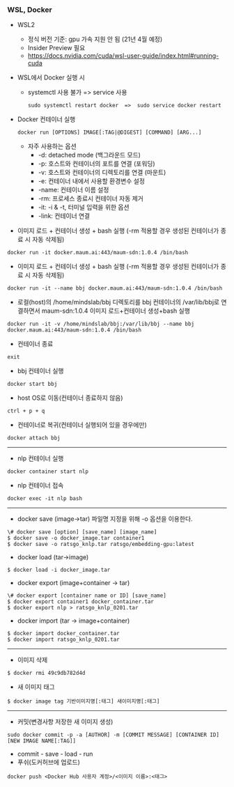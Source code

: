 ### WSL, Docker

- WSL2
  - 정식 버전 기준: gpu 가속 지원 안 됨 (21년 4월 예정)
  - Insider Preview 필요
  - https://docs.nvidia.com/cuda/wsl-user-guide/index.html#running-cuda



- WSL에서 Docker 실행 시

  - systemctl 사용 불가 => service 사용

    ```
    sudo systemctl restart docker  =>  sudo service docker restart
    ```

    

- Docker 컨테이너 실행

  ```
  docker run [OPTIONS] IMAGE[:TAG|@DIGEST] [COMMAND] [ARG...]
  ```

  - 자주 사용하는 옵션
    - -d: detached mode (백그라운드 모드)
    - -p: 호스트와 컨테이너의 포트를 연결 (포워딩)
    - -v: 호스트와 컨테이너의 디렉토리를 연결 (마운트)
    - -e: 컨테이너 내에서 사용할 환경변수 설정
    - -name: 컨테이너 이름 설정
    - -rm: 프로세스 종료시 컨테이너 자동 제거
    - -it: -i & -t, 터미널 입력을 위한 옵션
    - -link: 컨테이너 연결





- 이미지 로드 + 컨테이너 생성 + bash 실행 (-rm 적용할 경우 생성된 컨테이너가 종료 시 자동 삭제됨)

```
docker run -it docker.maum.ai:443/maum-sdn:1.0.4 /bin/bash
```

- 이미지 로드 + 컨테이너 생성 + bash 실행 (-rm 적용할 경우 생성된 컨테이너가 종료 시 자동 삭제됨)

```
docker run -it --name bbj docker.maum.ai:443/maum-sdn:1.0.4 /bin/bash
```

- 로컬(host)의 /home/mindslab/bbj 디렉토리를 bbj 컨테이너의 /var/lib/bbj로 연결하면서 maum-sdn:1.0.4 이미지 로드+컨테이너 생성+bash 실행

```
docker run -it -v /home/mindslab/bbj:/var/lib/bbj --name bbj docker.maum.ai:443/maum-sdn:1.0.4 /bin/bash
```

- 컨테이너 종료

```
exit
```

- bbj 컨테이너 실행

```
docker start bbj
```

- host OS로 이동(컨테이너 종료하지 않음)

```
ctrl + p + q
```

- 컨테이너로 복귀(컨테이너 실행되어 있을 경우에만)

```
docker attach bbj
```



____

- nlp 컨테이너 실행

```
docker container start nlp
```

- nlp 컨테이너 접속

```
docker exec -it nlp bash
```



___

- docker save (image→tar) 파일명 지정을 위해 -o 옵션을 이용한다.

```
\# docker save [option] [save_name] [image_name]
$ docker save -o docker_image.tar container1
$ docker save -o ratsgo_knlp.tar ratsgo/embedding-gpu:latest
```

- docker load (tar→image)

```
$ docker load -i docker_image.tar
```

- docker export (image+container → tar)

```
\# docker export [container name or ID] [save_name]
$ docker export container1 docker_container.tar
$ docker export nlp > ratsgo_knlp_0201.tar
```

- docker import (tar → image+container)

```
$ docker import docker_container.tar
$ docker import ratsgo_knlp_0201.tar
```



____

- 이미지 삭제

```
$ docker rmi 49c9db782d4d
```

- 새 이미지 태그

```
$ docker image tag 기반이미지명[:태그] 새이미지명[:태그]
```

____

- 커밋(변경사항 저장한 새 이미지 생성)

```
sudo docker commit -p -a [AUTHOR] -m [COMMIT MESSAGE] [CONTAINER ID] [NEW IMAGE NAME[:TAG]]
```

- commit - save - load - run
- 푸쉬(도커허브에 업로드)

```
docker push <Docker Hub 사용자 계정>/<이미지 이름>:<태그>
```

